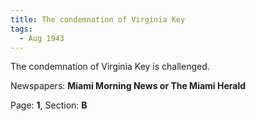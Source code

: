 ```yaml
---  
title: The condemnation of Virginia Key  
tags:  
  - Aug 1943  
---  
```

  
The condemnation of Virginia Key is challenged.  
  
Newspapers: **Miami Morning News or The Miami Herald**  
  
Page: **1**, Section: **B** 
